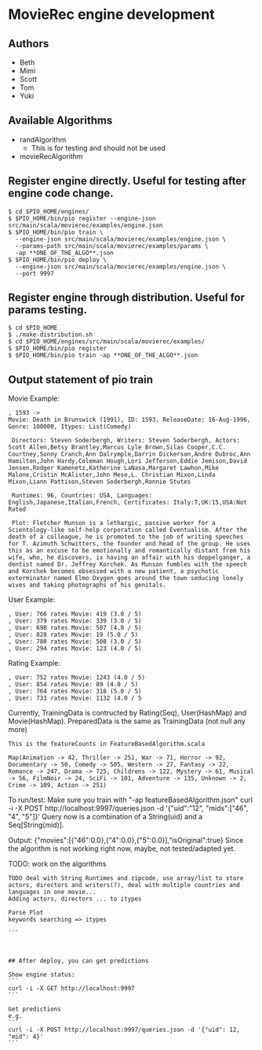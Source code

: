 MovieRec engine development
=====================================
## Authors
- Beth
- Mimi
- Scott
- Tom
- Yuki

## Available Algorithms
- randAlgorithm
    + This is for testing and should not be used
- movieRecAlgorithm

## Register engine directly. Useful for testing after engine code change.
```
$ cd $PIO_HOME/engines/
$ $PIO_HOME/bin/pio register --engine-json src/main/scala/movierec/examples/engine.json
$ $PIO_HOME/bin/pio train \
  --engine-json src/main/scala/movierec/examples/engine.json \
  --params-path src/main/scala/movierec/examples/params \
  -ap **ONE_OF_THE_ALGO**.json
$ $PIO_HOME/bin/pio deploy \
  --engine-json src/main/scala/movierec/examples/engine.json \
  --port 9997
```

## Register engine through distribution. Useful for params testing.
```
$ cd $PIO_HOME
$ ./make-distribution.sh
$ cd $PIO_HOME/engines/src/main/scala/movierec/examples/
$ $PIO_HOME/bin/pio register
$ $PIO_HOME/bin/pio train -ap **ONE_OF_THE_ALGO**.json
```

## Output statement of pio train
Movie Example:
```
, 1593 -> 
Movie: Death in Brunswick (1991), ID: 1593, ReleaseDate: 16-Aug-1996, Genre: 100000, Itypes: List(Comedy)

 Directors: Steven Soderbergh, Writers: Steven Soderbergh, Actors: Scott Allen,Betsy Brantley,Marcus Lyle Brown,Silas Cooper,C.C. Courtney,Sonny Cranch,Ann Dalrymple,Darrin Dickerson,Andre Dubroc,Ann Hamilton,John Hardy,Coleman Hough,Lori Jefferson,Eddie Jemison,David Jensen,Rodger Kamenetz,Katherine LaNasa,Margaret Lawhon,Mike Malone,Cristin McAlister,John Mese,L. Christian Mixon,Linda Mixon,Liann Pattison,Steven Soderbergh,Ronnie Stutes

 Runtimes: 96, Countries: USA, Languages: English,Japanese,Italian,French, Certificates: Italy:T,UK:15,USA:Not Rated

 Plot: Fletcher Munson is a lethargic, passive worker for a Scientology-like self-help corporation called Eventualism. After the death of a colleague, he is promoted to the job of writing speeches for T. Azimuth Schwitters, the founder and head of the group. He uses this as an excuse to be emotionally and romantically distant from his wife, who, he discovers, is having an affair with his doppelganger, a dentist named Dr. Jeffrey Korchek. As Munson fumbles with the speech and Korchek becomes obsessed with a new patient, a psychotic exterminator named Elmo Oxygen goes around the town seducing lonely wives and taking photographs of his genitals.

```
User Example:
```
, User: 766 rates Movie: 419 (3.0 / 5)
, User: 379 rates Movie: 339 (3.0 / 5)
, User: 698 rates Movie: 507 (4.0 / 5)
, User: 828 rates Movie: 19 (5.0 / 5)
, User: 780 rates Movie: 508 (3.0 / 5)
, User: 294 rates Movie: 123 (4.0 / 5)
```

Rating Example:
```
, User: 752 rates Movie: 1243 (4.0 / 5)
, User: 854 rates Movie: 89 (4.0 / 5)
, User: 764 rates Movie: 318 (5.0 / 5)
, User: 733 rates Movie: 1132 (4.0 / 5
```
Currently, TrainingData is contructed by Rating(Seq), User(HashMap) and Movie(HashMap).
PreparedData is the same as TrainingData (not null any more)


```
This is the featureCounts in FeatureBasedAlgorithm.scala

Map(Animation -> 42, Thriller -> 251, War -> 71, Horror -> 92, Documentary -> 50, Comedy -> 505, Western -> 27, Fantasy -> 22, Romance -> 247, Drama -> 725, Childrens -> 122, Mystery -> 61, Musical -> 56, FilmNoir -> 24, SciFi -> 101, Adventure -> 135, Unknown -> 2, Crime -> 109, Action -> 251)

````
To run/test:
Make sure you train with "-ap featureBasedAlgorithm.json"
curl -i -X POST http://localhost:9997/queries.json -d '{"uid":"12", "mids":["46", "4", "5"]}'
Query now is a combination of a String(uid) and a Seq[String(mid)].

Output: {"movies":[{"46":0.0},{"4":0.0},{"5":0.0}],"isOriginal":true}
Since the algorithm is not working right now, maybe, not tested/adapted yet.

TODO: work on the algorithms

`````
TODO deal with String Runtimes and zipcode, use array/list to store actors, directors and writers(?), deal with multiple countries and languages in one movie...
Adding actors, directors ... to itypes

Parse Plot 
keywords searching => itypes

```



## After deploy, you can get predictions

Show engine status:
```
curl -i -X GET http://localhost:9997
```

Get predictions
e.g.
```
curl -i -X POST http://localhost:9997/queries.json -d '{"uid": 12, "mid": 4}'
```
